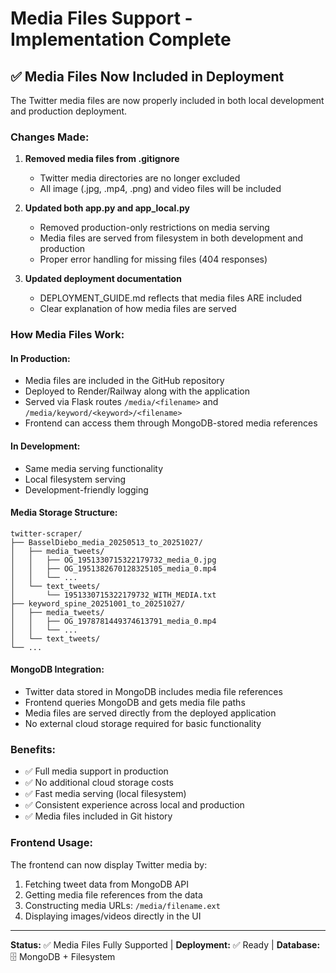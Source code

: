# Media Files Support - Implementation Complete

## ✅ Media Files Now Included in Deployment

The Twitter media files are now properly included in both local development and production deployment.

### Changes Made:

1. **Removed media files from .gitignore**
   - Twitter media directories are no longer excluded
   - All image (.jpg, .mp4, .png) and video files will be included

2. **Updated both app.py and app_local.py**
   - Removed production-only restrictions on media serving
   - Media files are served from filesystem in both development and production
   - Proper error handling for missing files (404 responses)

3. **Updated deployment documentation**
   - DEPLOYMENT_GUIDE.md reflects that media files ARE included
   - Clear explanation of how media files are served

### How Media Files Work:

#### In Production:
- Media files are included in the GitHub repository
- Deployed to Render/Railway along with the application
- Served via Flask routes `/media/<filename>` and `/media/keyword/<keyword>/<filename>`
- Frontend can access them through MongoDB-stored media references

#### In Development:
- Same media serving functionality
- Local filesystem serving
- Development-friendly logging

#### Media Storage Structure:
```
twitter-scraper/
├── BasselDiebo_media_20250513_to_20251027/
│   ├── media_tweets/
│   │   ├── OG_1951330715322179732_media_0.jpg
│   │   ├── OG_1951382670128325105_media_0.mp4
│   │   └── ...
│   └── text_tweets/
│       └── 1951330715322179732_WITH_MEDIA.txt
├── keyword_spine_20251001_to_20251027/
│   ├── media_tweets/
│   │   ├── OG_1978781449374613791_media_0.mp4
│   │   └── ...
│   └── text_tweets/
└── ...
```

#### MongoDB Integration:
- Twitter data stored in MongoDB includes media file references
- Frontend queries MongoDB and gets media file paths
- Media files are served directly from the deployed application
- No external cloud storage required for basic functionality

### Benefits:
- ✅ Full media support in production
- ✅ No additional cloud storage costs
- ✅ Fast media serving (local filesystem)
- ✅ Consistent experience across local and production
- ✅ Media files included in Git history

### Frontend Usage:
The frontend can now display Twitter media by:
1. Fetching tweet data from MongoDB API
2. Getting media file references from the data
3. Constructing media URLs: `/media/filename.ext`
4. Displaying images/videos directly in the UI

---
**Status:** ✅ Media Files Fully Supported | **Deployment:** ✅ Ready | **Database:** 🗄️ MongoDB + Filesystem